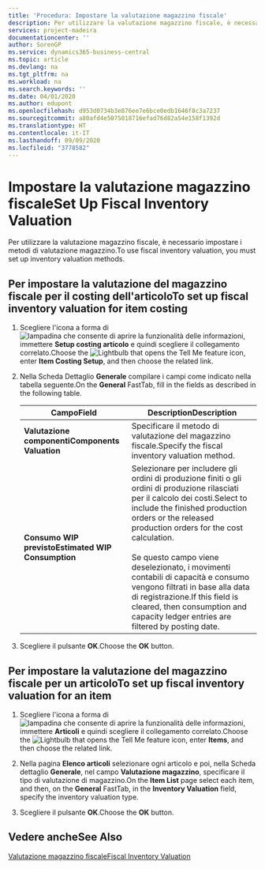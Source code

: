 ```yaml
---
title: 'Procedura: Impostare la valutazione magazzino fiscale'
description: Per utilizzare la valutazione magazzino fiscale, è necessario impostare i metodi di valutazione magazzino.
services: project-madeira
documentationcenter: ''
author: SorenGP
ms.service: dynamics365-business-central
ms.topic: article
ms.devlang: na
ms.tgt_pltfrm: na
ms.workload: na
ms.search.keywords: ''
ms.date: 04/01/2020
ms.author: edupont
ms.openlocfilehash: d953d0734b3e876ee7e6bce0edb1646f8c3a7237
ms.sourcegitcommit: a80afd4e5075018716efad76d82a54e158f1392d
ms.translationtype: HT
ms.contentlocale: it-IT
ms.lasthandoff: 09/09/2020
ms.locfileid: "3778582"
---
```

# <a name="set-up-fiscal-inventory-valuation"></a><span data-ttu-id="d5396-103">Impostare la valutazione magazzino fiscale</span><span class="sxs-lookup"><span data-stu-id="d5396-103">Set Up Fiscal Inventory Valuation</span></span>
<span data-ttu-id="d5396-104">Per utilizzare la valutazione magazzino fiscale, è necessario impostare i metodi di valutazione magazzino.</span><span class="sxs-lookup"><span data-stu-id="d5396-104">To use fiscal inventory valuation, you must set up inventory valuation methods.</span></span>  

## <a name="to-set-up-fiscal-inventory-valuation-for-item-costing"></a><span data-ttu-id="d5396-105">Per impostare la valutazione del magazzino fiscale per il costing dell'articolo</span><span class="sxs-lookup"><span data-stu-id="d5396-105">To set up fiscal inventory valuation for item costing</span></span>  

1.  <span data-ttu-id="d5396-106">Scegliere l'icona a forma di ![lampadina che consente di aprire la funzionalità delle informazioni](../../media/ui-search/search_small.png "Informazioni sull'operazione che si desidera eseguire"), immettere **Setup costing articolo** e quindi scegliere il collegamento correlato.</span><span class="sxs-lookup"><span data-stu-id="d5396-106">Choose the ![Lightbulb that opens the Tell Me feature](../../media/ui-search/search_small.png "Tell me what you want to do") icon, enter **Item Costing Setup**, and then choose the related link.</span></span>  
2.  <span data-ttu-id="d5396-107">Nella Scheda Dettaglio **Generale** compilare i campi come indicato nella tabella seguente.</span><span class="sxs-lookup"><span data-stu-id="d5396-107">On the **General** FastTab, fill in the fields as described in the following table.</span></span>  

    |<span data-ttu-id="d5396-108">Campo</span><span class="sxs-lookup"><span data-stu-id="d5396-108">Field</span></span>|<span data-ttu-id="d5396-109">Description</span><span class="sxs-lookup"><span data-stu-id="d5396-109">Description</span></span>|  
    |---------------------------------|---------------------------------------|  
    |<span data-ttu-id="d5396-110">**Valutazione componenti**</span><span class="sxs-lookup"><span data-stu-id="d5396-110">**Components Valuation**</span></span>|<span data-ttu-id="d5396-111">Specificare il metodo di valutazione del magazzino fiscale.</span><span class="sxs-lookup"><span data-stu-id="d5396-111">Specify the fiscal inventory valuation method.</span></span>|  
    |<span data-ttu-id="d5396-112">**Consumo WIP previsto**</span><span class="sxs-lookup"><span data-stu-id="d5396-112">**Estimated WIP Consumption**</span></span>|<span data-ttu-id="d5396-113">Selezionare per includere gli ordini di produzione finiti o gli ordini di produzione rilasciati per il calcolo dei costi.</span><span class="sxs-lookup"><span data-stu-id="d5396-113">Select to include the finished production orders or the released production orders for the cost calculation.</span></span><br /><br /> <span data-ttu-id="d5396-114">Se questo campo viene deselezionato, i movimenti contabili di capacità e consumo vengono filtrati in base alla data di registrazione.</span><span class="sxs-lookup"><span data-stu-id="d5396-114">If this field is cleared, then consumption and capacity ledger entries are filtered by posting date.</span></span>|  

3.  <span data-ttu-id="d5396-115">Scegliere il pulsante **OK**.</span><span class="sxs-lookup"><span data-stu-id="d5396-115">Choose the **OK** button.</span></span>  

## <a name="to-set-up-fiscal-inventory-valuation-for-an-item"></a><span data-ttu-id="d5396-116">Per impostare la valutazione del magazzino fiscale per un articolo</span><span class="sxs-lookup"><span data-stu-id="d5396-116">To set up fiscal inventory valuation for an item</span></span>  

1.  <span data-ttu-id="d5396-117">Scegliere l'icona a forma di ![lampadina che consente di aprire la funzionalità delle informazioni](../../media/ui-search/search_small.png "Informazioni sull'operazione che si desidera eseguire"), immettere **Articoli** e quindi scegliere il collegamento correlato.</span><span class="sxs-lookup"><span data-stu-id="d5396-117">Choose the ![Lightbulb that opens the Tell Me feature](../../media/ui-search/search_small.png "Tell me what you want to do") icon, enter **Items**, and then choose the related link.</span></span>  
2.  <span data-ttu-id="d5396-118">Nella pagina **Elenco articoli** selezionare ogni articolo e poi, nella Scheda dettaglio **Generale**, nel campo **Valutazione magazzino**, specificare il tipo di valutazione di magazzino.</span><span class="sxs-lookup"><span data-stu-id="d5396-118">On the **Item List** page select each item, and then, on the **General** FastTab, in the **Inventory Valuation** field, specify the inventory valuation type.</span></span>  

3.  <span data-ttu-id="d5396-119">Scegliere il pulsante **OK**.</span><span class="sxs-lookup"><span data-stu-id="d5396-119">Choose the **OK** button.</span></span>  

## <a name="see-also"></a><span data-ttu-id="d5396-120">Vedere anche</span><span class="sxs-lookup"><span data-stu-id="d5396-120">See Also</span></span>  
 [<span data-ttu-id="d5396-121">Valutazione magazzino fiscale</span><span class="sxs-lookup"><span data-stu-id="d5396-121">Fiscal Inventory Valuation</span></span>](fiscal-inventory-valuation.md)   

